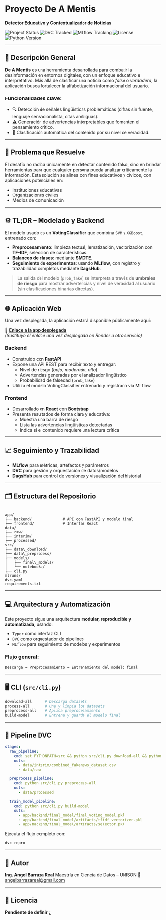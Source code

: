 
# Proyecto **De A Mentis**  
**Detector Educativo y Contextualizador de Noticias**

![Project Status](https://img.shields.io/badge/status-en%20desarrollo-yellow)
![DVC Tracked](https://img.shields.io/badge/DVC-enabled-blue)
![MLflow Tracking](https://img.shields.io/badge/MLflow-integrated-green)
![License](https://img.shields.io/badge/license-Pendiente-lightgrey)
![Python Version](https://img.shields.io/badge/python-3.10%2B-blue)

---

## 🧠 Descripción General

**De A Mentis** es una herramienta desarrollada para combatir la desinformación en entornos digitales, con un enfoque educativo e interpretativo. Más allá de clasificar una noticia como *falsa* o *verdadera*, la aplicación busca fortalecer la alfabetización informacional del usuario.

### Funcionalidades clave:

- 🔍 Detección de señales lingüísticas problemáticas (cifras sin fuente, lenguaje sensacionalista, citas ambiguas).
- ⚠️ Generación de advertencias interpretables que fomenten el pensamiento crítico.
- 🧪 Clasificación automática del contenido por su nivel de veracidad.

---

## 🎯 Problema que Resuelve

El desafío no radica únicamente en detectar contenido falso, sino en brindar herramientas para que cualquier persona pueda analizar críticamente la información. Esta solución se alinea con fines educativos y cívicos, con aplicaciones potenciales en:

- Instituciones educativas  
- Organizaciones civiles  
- Medios de comunicación

---

## ⚙️ TL;DR – Modelado y Backend

El modelo usado es un **VotingClassifier** que combina `SVM` y `XGBoost`, entrenado con:

- **Preprocesamiento**: limpieza textual, lematización, vectorización con **TF-IDF**, selección de características.
- **Balanceo de clases**: mediante **SMOTE**.
- **Seguimiento de experimentos**: usando **MLflow**, con registro y trazabilidad completos mediante **DagsHub**.

> La salida del modelo (`prob_fake`) se interpreta a través de **umbrales de riesgo** para mostrar advertencias y nivel de veracidad al usuario (sin clasificaciones binarias directas).

---

## 🌐 Aplicación Web

Una vez desplegada, la aplicación estará disponible públicamente aquí:

🔗 **[Enlace a la app desplegada](https://TU_LINK_RENDER_AQUI)**  
*(Sustituye el enlace una vez desplegada en Render u otro servicio)*

### Backend

- Construido con **FastAPI**
- Expone una API REST para recibir texto y entregar:
  - Nivel de riesgo (*bajo*, *moderado*, *alto*)
  - Advertencias generadas por el analizador lingüístico
  - Probabilidad de falsedad (`prob_fake`)
- Utiliza el modelo VotingClassifier entrenado y registrado vía MLflow

### Frontend

- Desarrollado en **React** con **Bootstrap**
- Presenta resultados de forma clara y educativa:
  - Muestra una barra de riesgo
  - Lista las advertencias lingüísticas detectadas
  - Indica si el contenido requiere una lectura crítica

---

## 📈 Seguimiento y Trazabilidad

- **MLflow** para métricas, artefactos y parámetros
- **DVC** para gestión y orquestación de datos/modelos
- **DagsHub** para control de versiones y visualización del historial

---

## 🗂️ Estructura del Repositorio

```

app/
├── backend/              # API con FastAPI y modelo final
├── frontend/             # Interfaz React
data/
├── raw/
├── interim/
├── processed/
src/
├── data\_download/
├── data\_preprocess/
├── models/
│   ├── final\_models/
│   └── notebooks/
├── cli.py
mlruns/
dvc.yaml
requirements.txt

````

---

## 💻 Arquitectura y Automatización

Este proyecto sigue una arquitectura **modular, reproducible y automatizada**, usando:

- `Typer` como interfaz CLI
- `DVC` como orquestador de pipelines
- `MLflow` para seguimiento de modelos y experimentos

### Flujo general:

```text
Descarga → Preprocesamiento → Entrenamiento del modelo final
````

---

## 🖥️ CLI (`src/cli.py`)

```bash
download-all      # Descarga datasets
process-all       # Une y limpia los datasets
preprocess-all    # Aplica preprocesamiento
build-model       # Entrena y guarda el modelo final
```

---

## 🔁 Pipeline DVC

```yaml
stages:
  raw_pipeline:
    cmd: set PYTHONPATH=src && python src/cli.py download-all && python src/cli.py process-all
    outs:
      - data/interim/combined_fakenews_dataset.csv
      - data/raw

  preprocess_pipeline:
    cmd: python src/cli.py preprocess-all
    outs:
      - data/processed

  train_model_pipeline:
    cmd: python src/cli.py build-model
    outs:
      - app/backend/final_model/final_voting_model.pkl
      - app/backend/final_model/artifacts/tfidf_vectorizer.pkl
      - app/backend/final_model/artifacts/selector.pkl
```

Ejecuta el flujo completo con:

```bash
dvc repro
```

---

## 👤 Autor

**Ing. Angel Barraza Real**
Maestría en Ciencia de Datos – UNISON
📧 [angelbarrazareal@gmail.com](mailto:angelbarrazareal@gmail.com)

---

## 🧾 Licencia

**Pendiente de definir**
¿
